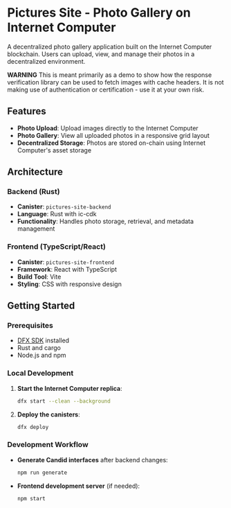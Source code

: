 # Pictures Site - Photo Gallery on Internet Computer

A decentralized photo gallery application built on the Internet Computer blockchain. Users can upload, view, and manage their photos in a decentralized environment.

**WARNING** This is meant primarily as a demo to show how the response verification library can be used to fetch images with cache headers. It is not making use of authentication or certification - use it at your own risk.


## Features

- **Photo Upload**: Upload images directly to the Internet Computer
- **Photo Gallery**: View all uploaded photos in a responsive grid layout
- **Decentralized Storage**: Photos are stored on-chain using Internet Computer's asset storage

## Architecture

### Backend (Rust)

- **Canister**: `pictures-site-backend`
- **Language**: Rust with ic-cdk
- **Functionality**: Handles photo storage, retrieval, and metadata management

### Frontend (TypeScript/React)

- **Canister**: `pictures-site-frontend`
- **Framework**: React with TypeScript
- **Build Tool**: Vite
- **Styling**: CSS with responsive design

## Getting Started

### Prerequisites

- [DFX SDK](https://internetcomputer.org/docs/building-apps/getting-started/install) installed
- Rust and cargo
- Node.js and npm

### Local Development

1. **Start the Internet Computer replica**:

   ```bash
   dfx start --clean --background
   ```

2. **Deploy the canisters**:

   ```bash
   dfx deploy
   ```

### Development Workflow

- **Generate Candid interfaces** after backend changes:

  ```bash
  npm run generate
  ```

- **Frontend development server** (if needed):
  ```bash
  npm start
  ```


